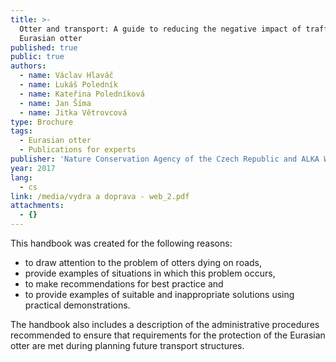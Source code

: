 ```yaml
---
title: >-
  Otter and transport: A guide to reducing the negative impact of traffic on the
  Eurasian otter
published: true
public: true
authors:
  - name: Václav Hlaváč
  - name: Lukáš Poledník
  - name: Kateřina Poledníková
  - name: Jan Šíma
  - name: Jitka Větrovcová
type: Brochure
tags:
  - Eurasian otter
  - Publications for experts
publisher: 'Nature Conservation Agency of the Czech Republic and ALKA Wildlife, o.p.s.'
year: 2017
lang:
  - cs
link: /media/vydra a doprava - web_2.pdf
attachments:
  - {}
---
```

This handbook was created for the following reasons:

* to draw attention to the problem of otters dying on roads, 
* provide examples of situations in which this problem occurs, 
* to make recommendations for best practice and 
* to provide examples of suitable and inappropriate solutions using practical demonstrations. 

The handbook also includes a description of the administrative procedures recommended to ensure that requirements for the protection of the Eurasian otter are met during planning future transport structures.
